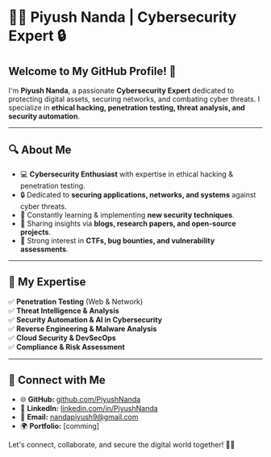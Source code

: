 # 👨‍💻 Piyush Nanda | Cybersecurity Expert 🔒

## Welcome to My GitHub Profile! 🚀
I'm **Piyush Nanda**, a passionate **Cybersecurity Expert** dedicated to protecting digital assets, securing networks, and combating cyber threats. I specialize in **ethical hacking, penetration testing, threat analysis, and security automation**.

---

## 🔍 About Me
- 💻 **Cybersecurity Enthusiast** with expertise in ethical hacking & penetration testing.
- 🔒 Dedicated to **securing applications, networks, and systems** against cyber threats.
- 🚀 Constantly learning & implementing **new security techniques**.
- 📖 Sharing insights via **blogs, research papers, and open-source projects**.
- 🎯 Strong interest in **CTFs, bug bounties, and vulnerability assessments**.

---

## 🚀 My Expertise
✅ **Penetration Testing** (Web & Network)  
✅ **Threat Intelligence & Analysis**  
✅ **Security Automation & AI in Cybersecurity**  
✅ **Reverse Engineering & Malware Analysis**  
✅ **Cloud Security & DevSecOps**  
✅ **Compliance & Risk Assessment**  

---

## 🔗 Connect with Me
- 🌐 **GitHub:** [github.com/PiyushNanda](https://github.com/piyush0130)
- 💼 **LinkedIn:** [linkedin.com/in/PiyushNanda](https://linkedin.com/in/PiyushNanda](https://www.linkedin.com/public-profile/settings?trk=d_flagship3_profile_self_view_public_profile))
- 📧 **Email:** nandapiyush9@gmail.com
- 🌍 **Portfolio:** [comming]

Let's connect, collaborate, and secure the digital world together! 🚀🔐
